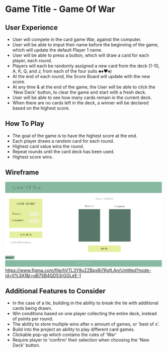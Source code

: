 # Game Title - Game Of War 

## User Experience

* User will compete in the card game War, against the computer.
* User will be able to imput their name before the beginning of the game, which will update the default Player 1 name.
* User will be able to press a button, which will draw a card for each player, each round.
* Players will each be randomly assigned a new card from the deck (1-10, A, K, Q, and J, from each of the four suits ♣♦♥♠)
* At the end of each round, the Score Board will update with the new score. 
* At any time & at the end of the game, the User will be able to click the 'New Deck' button, to clear the game and start with a fresh deck. 
* User will be able to see how many cards remain in the current deck.
* When there are no cards left in the deck, a winner will be declared based on the highest score.


## How To Play

* The goal of the game is to have the highest score at the end.
* Each player draws a random card for each round.
* Highest card value wins the round.
* Repeat rounds until the card deck has been used.
* Highest score wins.


## Wireframe

![image](Wireframe.png)
https://www.figma.com/file/hVTL3Y8uZZBpxBi7RgfLAn/Untitled?node-id=0%3A1&t=qB7SB4QD53rGGLeE-1


## Additional Features to Consider

* In the case of a tie, building in the ability to break the tie with additional cards being drawn.
* Win conditions based on one player collecting the entire deck, instead of points per round. 
* The ability to store multiple wins after x amount of games, or 'best of x'.
* Build into the project an ability to play different card games.
* Clickable pop-up which contains the rules of 'War'
* Require player to 'confirm' their selection when choosing the 'New Deck' button.